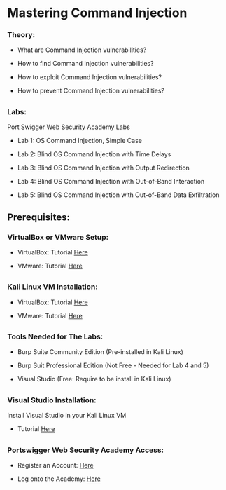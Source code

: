 # Mastering Command Injection

<h3> Theory: </h3>

- What are Command Injection vulnerabilities?

- How to find Command Injection vulnerabilities?

- How to exploit Command Injection vulnerabilities?

- How to prevent Command Injection vulnerabilities?

<h2></h2>

<h3>Labs: </h3>

Port Swigger Web Security Academy Labs

- Lab 1: OS Command Injection, Simple Case

- Lab 2: Blind OS Command Injection with Time Delays

- Lab 3: Blind OS Command Injection with Output Redirection

- Lab 4: Blind OS Command Injection with Out-of-Band Interaction

- Lab 5: Blind OS Command Injection with Out-of-Band Data Exfiltration

<h2></h2>

<h2>Prerequisites:</h2>

<h3>VirtualBox or VMware Setup:</h3>

- VirtualBox: Tutorial [Here](https://github.com/jefftsui1/Cybersecurity-Home-Labs/blob/main/Virtual-Machine/Oracle%20VirtualBox/Kali%20Linux.md)

- VMware: Tutorial [Here](https://github.com/jefftsui1/Cybersecurity-Home-Labs/blob/main/Virtual-Machine/VMware/Building%20Home-Lab.md)

<h2></h2>

<h3>Kali Linux VM Installation:</h3>

- VirtualBox: Tutorial [Here](https://github.com/jefftsui1/Cybersecurity-Home-Labs/blob/main/Virtual-Machine/Oracle%20VirtualBox/Kali%20Linux.md)

- VMware: Tutorial [Here](https://github.com/jefftsui1/Cybersecurity-Home-Labs/blob/main/Virtual-Machine/VMware/VMware%20Kali%20Linux%20Setup.md)

<h2></h2>

<h3>Tools Needed for The Labs:</h3>

- Burp Suite Community Edition (Pre-installed in Kali Linux)

- Burp Suit Professional Edition (Not Free - Needed for Lab 4 and 5)

- Visual Studio (Free: Require to be install in Kali Linux)

<h2></h2>

<h3>Visual Studio Installation:</h3>

Install Visual Studio in your Kali Linux VM

- Tutorial [Here](https://www.ceos3c.com/security/install-vscode-on-kali-linux-easiest-way/?expand_article=1)

<h2></h2>

<h3>Portswigger Web Security Academy Access:</h3>

- Register an Account: [Here](https://portswigger.net/users/register)

- Log onto the Academy: [Here](https://portswigger.net/users)
